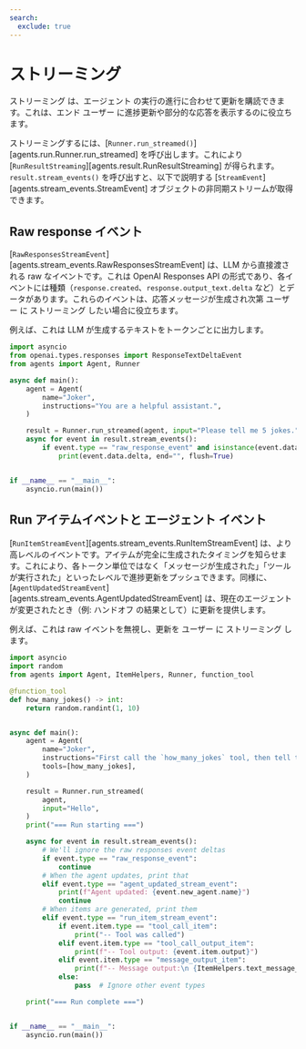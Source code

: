 ```yaml
---
search:
  exclude: true
---
```

# ストリーミング

ストリーミング は、エージェント の実行の進行に合わせて更新を購読できます。これは、エンド ユーザー に進捗更新や部分的な応答を表示するのに役立ちます。

ストリーミングするには、[`Runner.run_streamed()`][agents.run.Runner.run_streamed] を呼び出します。これにより [`RunResultStreaming`][agents.result.RunResultStreaming] が得られます。`result.stream_events()` を呼び出すと、以下で説明する [`StreamEvent`][agents.stream_events.StreamEvent] オブジェクトの非同期ストリームが取得できます。

## Raw response イベント

[`RawResponsesStreamEvent`][agents.stream_events.RawResponsesStreamEvent] は、LLM から直接渡される raw なイベントです。これは OpenAI Responses API の形式であり、各イベントには種類（`response.created`、`response.output_text.delta` など）とデータがあります。これらのイベントは、応答メッセージが生成され次第 ユーザー に ストリーミング したい場合に役立ちます。

例えば、これは LLM が生成するテキストをトークンごとに出力します。

```python
import asyncio
from openai.types.responses import ResponseTextDeltaEvent
from agents import Agent, Runner

async def main():
    agent = Agent(
        name="Joker",
        instructions="You are a helpful assistant.",
    )

    result = Runner.run_streamed(agent, input="Please tell me 5 jokes.")
    async for event in result.stream_events():
        if event.type == "raw_response_event" and isinstance(event.data, ResponseTextDeltaEvent):
            print(event.data.delta, end="", flush=True)


if __name__ == "__main__":
    asyncio.run(main())
```

## Run アイテムイベントと エージェント イベント

[`RunItemStreamEvent`][agents.stream_events.RunItemStreamEvent] は、より高レベルのイベントです。アイテムが完全に生成されたタイミングを知らせます。これにより、各トークン単位ではなく「メッセージが生成された」「ツールが実行された」といったレベルで進捗更新をプッシュできます。同様に、[`AgentUpdatedStreamEvent`][agents.stream_events.AgentUpdatedStreamEvent] は、現在のエージェント が変更されたとき（例: ハンドオフ の結果として）に更新を提供します。

例えば、これは raw イベントを無視し、更新を ユーザー に ストリーミング します。

```python
import asyncio
import random
from agents import Agent, ItemHelpers, Runner, function_tool

@function_tool
def how_many_jokes() -> int:
    return random.randint(1, 10)


async def main():
    agent = Agent(
        name="Joker",
        instructions="First call the `how_many_jokes` tool, then tell that many jokes.",
        tools=[how_many_jokes],
    )

    result = Runner.run_streamed(
        agent,
        input="Hello",
    )
    print("=== Run starting ===")

    async for event in result.stream_events():
        # We'll ignore the raw responses event deltas
        if event.type == "raw_response_event":
            continue
        # When the agent updates, print that
        elif event.type == "agent_updated_stream_event":
            print(f"Agent updated: {event.new_agent.name}")
            continue
        # When items are generated, print them
        elif event.type == "run_item_stream_event":
            if event.item.type == "tool_call_item":
                print("-- Tool was called")
            elif event.item.type == "tool_call_output_item":
                print(f"-- Tool output: {event.item.output}")
            elif event.item.type == "message_output_item":
                print(f"-- Message output:\n {ItemHelpers.text_message_output(event.item)}")
            else:
                pass  # Ignore other event types

    print("=== Run complete ===")


if __name__ == "__main__":
    asyncio.run(main())
```